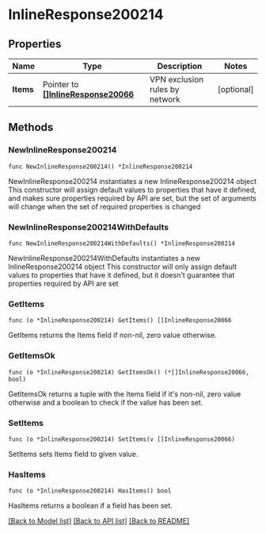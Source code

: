 # InlineResponse200214

## Properties

Name | Type | Description | Notes
------------ | ------------- | ------------- | -------------
**Items** | Pointer to [**[]InlineResponse20066**](InlineResponse20066.md) | VPN exclusion rules by network | [optional] 

## Methods

### NewInlineResponse200214

`func NewInlineResponse200214() *InlineResponse200214`

NewInlineResponse200214 instantiates a new InlineResponse200214 object
This constructor will assign default values to properties that have it defined,
and makes sure properties required by API are set, but the set of arguments
will change when the set of required properties is changed

### NewInlineResponse200214WithDefaults

`func NewInlineResponse200214WithDefaults() *InlineResponse200214`

NewInlineResponse200214WithDefaults instantiates a new InlineResponse200214 object
This constructor will only assign default values to properties that have it defined,
but it doesn't guarantee that properties required by API are set

### GetItems

`func (o *InlineResponse200214) GetItems() []InlineResponse20066`

GetItems returns the Items field if non-nil, zero value otherwise.

### GetItemsOk

`func (o *InlineResponse200214) GetItemsOk() (*[]InlineResponse20066, bool)`

GetItemsOk returns a tuple with the Items field if it's non-nil, zero value otherwise
and a boolean to check if the value has been set.

### SetItems

`func (o *InlineResponse200214) SetItems(v []InlineResponse20066)`

SetItems sets Items field to given value.

### HasItems

`func (o *InlineResponse200214) HasItems() bool`

HasItems returns a boolean if a field has been set.


[[Back to Model list]](../README.md#documentation-for-models) [[Back to API list]](../README.md#documentation-for-api-endpoints) [[Back to README]](../README.md)


